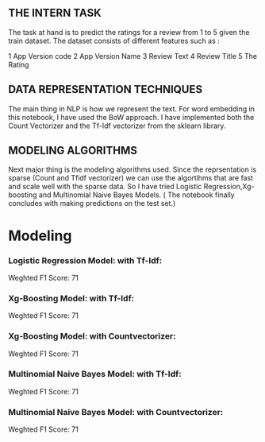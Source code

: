 
## THE INTERN TASK

The task at hand is to predict the ratings for a review from 1 to 5 given the train dataset. The dataset consists of different features such as :

1 App Version code
2 App Version Name
3 Review Text
4 Review Title
5 The Rating

## DATA REPRESENTATION TECHNIQUES

The main thing in NLP is how we represent the text. For word embedding in this notebook, I have used the BoW approach. I have implemented both the Count Vectorizer and the Tf-Idf vectorizer from the sklearn library.

## MODELING ALGORITHMS

Next major thing is the modeling algorithms used. Since the reprsentation is sparse (Count and Tfidf vectorizer) we can use the algortihms that are fast and scale well with the sparse data. So I have tried Logistic Regression,Xg-boosting and Multinomial Naive Bayes Models. ( The notebook finally concludes with making predictions on the test set.)

# Modeling

### Logistic Regression Model: with Tf-Idf:

Weghted F1 Score: 71

### Xg-Boosting Model: with Tf-Idf:

Weghted F1 Score: 71

### Xg-Boosting Model: with Countvectorizer:

Weghted F1 Score: 71

### Multinomial Naive Bayes Model: with Tf-Idf:

Weghted F1 Score: 71

### Multinomial Naive Bayes Model: with Countvectorizer:

Weghted F1 Score: 71

